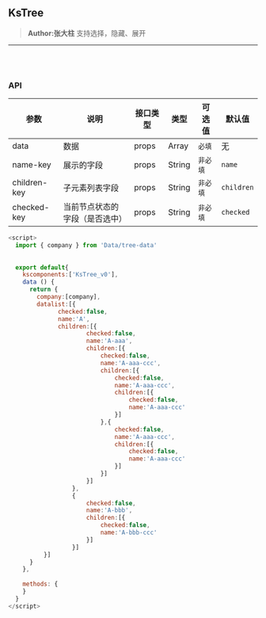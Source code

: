 ## KsTree
> **Author:张大柱**
> 支持选择，隐藏、展开
---

<ks-tree v-bind:data="datalist"></ks-tree>
<br><br>
<ks-tree v-bind:data="company" 
  name-key="channelName" 
  children-key="nodes"
  checked-key="status"></ks-tree>



### API

| 参数 | 说明 | 接口类型 | 类型 | 可选值 | 默认值 |
|------|-------|----------|---------|-------|--------|
| data | 数据 | props | Array | `必填` | 无 |
| name-key | 展示的字段 | props  | String | `非必填` | `name` |
| children-key | 子元素列表字段 | props  | String | `非必填` | `children` |
| checked-key | 当前节点状态的字段（是否选中） | props  | String | `非必填` | `checked` |




```javascript
<script>
  import { company } from 'Data/tree-data'
  
  
  export default{
    kscomponents:['KsTree_v0'],
    data () {
      return {
        company:[company],
        datalist:[{
              checked:false,
              name:'A',
              children:[{
                      checked:false,
                      name:'A-aaa',
                      children:[{
                          checked:false,
                          name:'A-aaa-ccc',
                          children:[{
                              checked:false,
                              name:'A-aaa-ccc',
                              children:[{
                                  checked:false,
                                  name:'A-aaa-ccc'
                              }]
                          },{
                              checked:false,
                              name:'A-aaa-ccc',
                              children:[{
                                  checked:false,
                                  name:'A-aaa-ccc'
                              }]
                          }]
                      }]
                  },
                  {
                      checked:false,
                      name:'A-bbb',
                      children:[{
                          checked:false,
                          name:'A-bbb-ccc'
                      }]
                  }]
          }]
      }
    },
    
    methods: {
    }
  }
</script>
```


<script>
  import { company } from 'Data/tree-data'
  
  
  export default{
    kscomponents:['KsTree_v0'],
    data () {
      return {
        company:[company],
        datalist:[{
              checked:false,
              name:'A',
              children:[{
                      checked:false,
                      name:'A-aaa',
                      children:[{
                          checked:false,
                          name:'A-aaa-ccc',
                          children:[{
                              checked:false,
                              name:'A-aaa-ccc',
                              children:[{
                                  checked:false,
                                  name:'A-aaa-ccc'
                              }]
                          },{
                              checked:false,
                              name:'A-aaa-ccc',
                              children:[{
                                  checked:false,
                                  name:'A-aaa-ccc'
                              }]
                          }]
                      }]
                  },
                  {
                      checked:false,
                      name:'A-bbb',
                      children:[{
                          checked:false,
                          name:'A-bbb-ccc'
                      }]
                  }]
          }]
      }
    },
    
    methods: {
    }
  }
</script>

